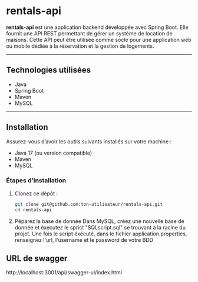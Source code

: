 # rentals-api

**rentals-api** est une application backend développée avec Spring Boot. Elle fournit une API REST permettant de gérer un système de location de maisons. Cette API peut être utilisée comme socle pour une application web ou mobile dédiée à la réservation et la gestion de logements.

---

## Technologies utilisées

- Java
- Spring Boot
- Maven
- MySQL

---

## Installation

Assurez-vous d’avoir les outils suivants installés sur votre machine :

- Java 17 (ou version compatible)
- Maven
- MySQL

### Étapes d’installation

1. Clonez ce dépôt :
   ```bash
   git clone git@github.com:ton-utilisateur/rentals-api.git
   cd rentals-api

2. Péparez la base de donnée
Dans MySQL, créez une nouvelle base de donnée et éxecutez le sprict "SQLscript.sql" se trouvant à la racine du projet.
Une fois le script éxécuté, dans le fichier application.properties, renseignez l'url, l'username et le password de votre BDD


## URL de swagger 

   http://localhost:3001/api/swagger-ui/index.html
